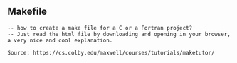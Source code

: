 Makefile
---------- 
    
    -- how to create a make file for a C or a Fortran project?
    -- Just read the html file by downloading and opening in your browser, a very nice and cool explanation.
    
    Source: https://cs.colby.edu/maxwell/courses/tutorials/maketutor/
